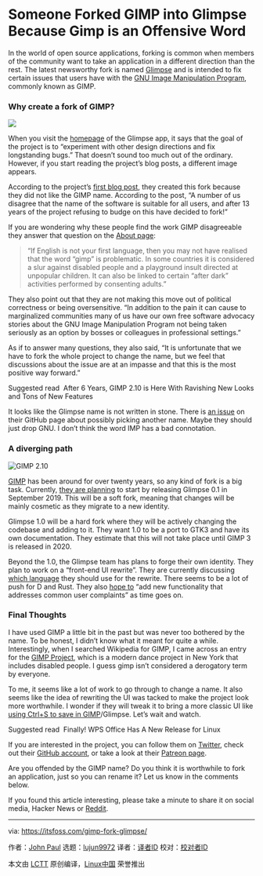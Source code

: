 [#]: collector: (lujun9972)
[#]: translator: (wxy)
[#]: reviewer: ( )
[#]: publisher: ( )
[#]: url: ( )
[#]: subject: (Someone Forked GIMP into Glimpse Because Gimp is an Offensive Word)
[#]: via: (https://itsfoss.com/gimp-fork-glimpse/)
[#]: author: (John Paul https://itsfoss.com/author/john/)

Someone Forked GIMP into Glimpse Because Gimp is an Offensive Word
======

In the world of open source applications, forking is common when members of the community want to take an application in a different direction than the rest. The latest newsworthy fork is named [Glimpse][1] and is intended to fix certain issues that users have with the [GNU Image Manipulation Program][2], commonly known as GIMP.

### Why create a fork of GIMP?

![][3]

When you visit the [homepage][1] of the Glimpse app, it says that the goal of the project is to “experiment with other design directions and fix longstanding bugs.” That doesn’t sound too much out of the ordinary. However, if you start reading the project’s blog posts, a different image appears.

According to the project’s [first blog post][4], they created this fork because they did not like the GIMP name. According to the post, “A number of us disagree that the name of the software is suitable for all users, and after 13 years of the project refusing to budge on this have decided to fork!”

If you are wondering why these people find the work GIMP disagreeable they answer that question on the [About page][5]:

> “If English is not your first language, then you may not have realised that the word “gimp” is problematic. In some countries it is considered a slur against disabled people and a playground insult directed at unpopular children. It can also be linked to certain “after dark” activities performed by consenting adults.”

They also point out that they are not making this move out of political correctness or being oversensitive. “In addition to the pain it can cause to marginalized communities many of us have our own free software advocacy stories about the GNU Image Manipulation Program not being taken seriously as an option by bosses or colleagues in professional settings.”

As if to answer many questions, they also said, “It is unfortunate that we have to fork the whole project to change the name, but we feel that discussions about the issue are at an impasse and that this is the most positive way forward.”

[][6]

Suggested read  After 6 Years, GIMP 2.10 is Here With Ravishing New Looks and Tons of New Features

It looks like the Glimpse name is not written in stone. There is [an issue][7] on their GitHub page about possibly picking another name. Maybe they should just drop GNU. I don’t think the word IMP has a bad connotation.

### A diverging path

![GIMP 2.10][8]

[GIMP][6] has been around for over twenty years, so any kind of fork is a big task. Currently, [they are planning][9] to start by releasing Glimpse 0.1 in September 2019. This will be a soft fork, meaning that changes will be mainly cosmetic as they migrate to a new identity.

Glimpse 1.0 will be a hard fork where they will be actively changing the codebase and adding to it. They want 1.0 to be a port to GTK3 and have its own documentation. They estimate that this will not take place until GIMP 3 is released in 2020.

Beyond the 1.0, the Glimpse team has plans to forge their own identity. They plan to work on a “front-end UI rewrite”. They are currently discussing [which language][10] they should use for the rewrite. There seems to be a lot of push for D and Rust. They also [hope to][4] “add new functionality that addresses common user complaints” as time goes on.

### Final Thoughts

I have used GIMP a little bit in the past but was never too bothered by the name. To be honest, I didn’t know what it meant for quite a while. Interestingly, when I searched Wikipedia for GIMP, I came across an entry for the [GIMP Project][11], which is a modern dance project in New York that includes disabled people. I guess gimp isn’t considered a derogatory term by everyone.

To me, it seems like a lot of work to go through to change a name. It also seems like the idea of rewriting the UI was tacked to make the project look more worthwhile. I wonder if they will tweak it to bring a more classic UI like [using Ctrl+S to save in GIMP][12]/Glimpse. Let’s wait and watch.

[][13]

Suggested read  Finally! WPS Office Has A New Release for Linux

If you are interested in the project, you can follow them on [Twitter][14], check out their [GitHub account][15], or take a look at their [Patreon page][16].

Are you offended by the GIMP name? Do you think it is worthwhile to fork an application, just so you can rename it? Let us know in the comments below.

If you found this article interesting, please take a minute to share it on social media, Hacker News or [Reddit][17].

--------------------------------------------------------------------------------

via: https://itsfoss.com/gimp-fork-glimpse/

作者：[John Paul][a]
选题：[lujun9972][b]
译者：[译者ID](https://github.com/译者ID)
校对：[校对者ID](https://github.com/校对者ID)

本文由 [LCTT](https://github.com/LCTT/TranslateProject) 原创编译，[Linux中国](https://linux.cn/) 荣誉推出

[a]: https://itsfoss.com/author/john/
[b]: https://github.com/lujun9972
[1]: https://getglimpse.app/
[2]: https://www.gimp.org/
[3]: https://i2.wp.com/itsfoss.com/wp-content/uploads/2019/08/gimp-fork-glimpse.png?resize=800%2C450&ssl=1
[4]: https://getglimpse.app/posts/so-it-begins/
[5]: https://getglimpse.app/about/
[6]: https://itsfoss.com/gimp-2-10-release/
[7]: https://github.com/glimpse-editor/Glimpse/issues/92
[8]: https://i1.wp.com/itsfoss.com/wp-content/uploads/2018/08/gimp-screenshot.jpg?resize=800%2C508&ssl=1
[9]: https://getglimpse.app/posts/six-week-checkpoint/
[10]: https://github.com/glimpse-editor/Glimpse/issues/70
[11]: https://en.wikipedia.org/wiki/The_Gimp_Project
[12]: https://itsfoss.com/how-to-solve-gimp-2-8-does-not-save-in-jpeg-or-png-format/
[13]: https://itsfoss.com/wps-office-2016-linux/
[14]: https://twitter.com/glimpse_editor
[15]: https://github.com/glimpse-editor/Glimpse
[16]: https://www.patreon.com/glimpse
[17]: https://reddit.com/r/linuxusersgroup
